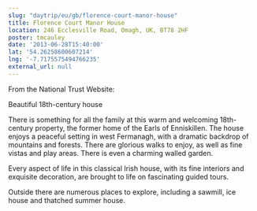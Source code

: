 ```yaml
---
slug: "daytrip/eu/gb/florence-court-manor-house"
title: Florence Court Manor House
location: 246 Ecclesville Road, Omagh, UK, BT78 2HF
poster: tmcauley
date: '2013-06-28T15:40:00'
lat: '54.26258600607214'
lng: '-7.7175575494766235'
external_url: null
---
```


From the National Trust Website:

Beautiful 18th-century house

There is something for all the family at this warm and welcoming 18th-century property, the former home of the Earls of Enniskillen. The house enjoys a peaceful setting in west Fermanagh, with a dramatic backdrop of mountains and forests. There are glorious walks to enjoy, as well as fine vistas and play areas. There is even a charming walled garden.

Every aspect of life in this classical Irish house, with its fine interiors and exquisite decoration, are brought to life on fascinating guided tours.

Outside there are numerous places to explore, including a sawmill, ice house and thatched summer house.

